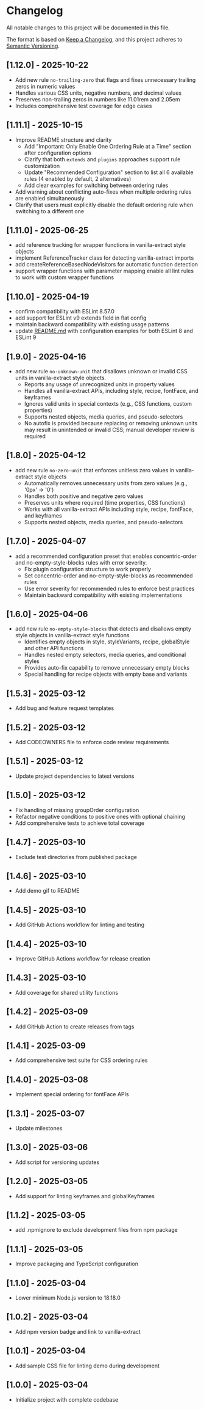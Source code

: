 # Changelog

All notable changes to this project will be documented in this file.

The format is based on [Keep a Changelog](https://keepachangelog.com/en/1.0.0/), and this project adheres to
[Semantic Versioning](https://semver.org/spec/v2.0.0.html).

## [1.12.0] - 2025-10-22

- Add new rule `no-trailing-zero` that flags and fixes unnecessary trailing zeros in numeric values
- Handles various CSS units, negative numbers, and decimal values
- Preserves non-trailing zeros in numbers like 11.01rem and 2.05em
- Includes comprehensive test coverage for edge cases

## [1.11.1] - 2025-10-15

- Improve README structure and clarity
  - Add "Important: Only Enable One Ordering Rule at a Time" section after configuration options
  - Clarify that both `extends` and `plugins` approaches support rule customization
  - Update "Recommended Configuration" section to list all 6 available rules (4 enabled by default, 2 alternatives)
  - Add clear examples for switching between ordering rules
- Add warning about conflicting auto-fixes when multiple ordering rules are enabled simultaneously
- Clarify that users must explicitly disable the default ordering rule when switching to a different one

## [1.11.0] - 2025-06-25

- add reference tracking for wrapper functions in vanilla-extract style objects
- implement ReferenceTracker class for detecting vanilla-extract imports
- add createReferenceBasedNodeVisitors for automatic function detection
- support wrapper functions with parameter mapping enable all lint rules to work with custom wrapper functions

## [1.10.0] - 2025-04-19

- confirm compatibility with ESLint 8.57.0
- add support for ESLint v9 extends field in flat config
- maintain backward compatibility with existing usage patterns
- update [README.md](README.md#usage) with configuration examples for both ESLint 8 and ESLint 9

## [1.9.0] - 2025-04-16

- add new rule `no-unknown-unit` that disallows unknown or invalid CSS units in vanilla-extract style objects.
  - Reports any usage of unrecognized units in property values
  - Handles all vanilla-extract APIs, including style, recipe, fontFace, and keyframes
  - Ignores valid units in special contexts (e.g., CSS functions, custom properties)
  - Supports nested objects, media queries, and pseudo-selectors
  - No autofix is provided because replacing or removing unknown units may result in unintended or invalid CSS; manual
    developer review is required

## [1.8.0] - 2025-04-12

- add new rule `no-zero-unit` that enforces unitless zero values in vanilla-extract style objects
  - Automatically removes unnecessary units from zero values (e.g., '0px' → '0')
  - Handles both positive and negative zero values
  - Preserves units where required (time properties, CSS functions)
  - Works with all vanilla-extract APIs including style, recipe, fontFace, and keyframes
  - Supports nested objects, media queries, and pseudo-selectors

## [1.7.0] - 2025-04-07

- add a recommended configuration preset that enables concentric-order and no-empty-style-blocks rules with error
  severity.
  - Fix plugin configuration structure to work properly
  - Set concentric-order and no-empty-style-blocks as recommended rules
  - Use error severity for recommended rules to enforce best practices
  - Maintain backward compatibility with existing implementations

## [1.6.0] - 2025-04-06

- add new rule `no-empty-style-blocks` that detects and disallows empty style objects in vanilla-extract style functions
  - Identifies empty objects in style, styleVariants, recipe, globalStyle and other API functions
  - Handles nested empty selectors, media queries, and conditional styles
  - Provides auto-fix capability to remove unnecessary empty blocks
  - Special handling for recipe objects with empty base and variants

## [1.5.3] - 2025-03-12

- Add bug and feature request templates

## [1.5.2] - 2025-03-12

- Add CODEOWNERS file to enforce code review requirements

## [1.5.1] - 2025-03-12

- Update project dependencies to latest versions

## [1.5.0] - 2025-03-12

- Fix handling of missing groupOrder configuration
- Refactor negative conditions to positive ones with optional chaining
- Add comprehensive tests to achieve total coverage

## [1.4.7] - 2025-03-10

- Exclude test directories from published package

## [1.4.6] - 2025-03-10

- Add demo gif to README

## [1.4.5] - 2025-03-10

- Add GitHub Actions workflow for linting and testing

## [1.4.4] - 2025-03-10

- Improve GitHub Actions workflow for release creation

## [1.4.3] - 2025-03-10

- Add coverage for shared utility functions

## [1.4.2] - 2025-03-09

- Add GitHub Action to create releases from tags

## [1.4.1] - 2025-03-09

- Add comprehensive test suite for CSS ordering rules

## [1.4.0] - 2025-03-08

- Implement special ordering for fontFace APIs

## [1.3.1] - 2025-03-07

- Update milestones

## [1.3.0] - 2025-03-06

- Add script for versioning updates

## [1.2.0] - 2025-03-05

- Add support for linting keyframes and globalKeyframes

## [1.1.2] - 2025-03-05

- add .npmignore to exclude development files from npm package

## [1.1.1] - 2025-03-05

- Improve packaging and TypeScript configuration

## [1.1.0] - 2025-03-04

- Lower minimum Node.js version to 18.18.0

## [1.0.2] - 2025-03-04

- Add npm version badge and link to vanilla-extract

## [1.0.1] - 2025-03-04

- Add sample CSS file for linting demo during development

## [1.0.0] - 2025-03-04

- Initialize project with complete codebase
